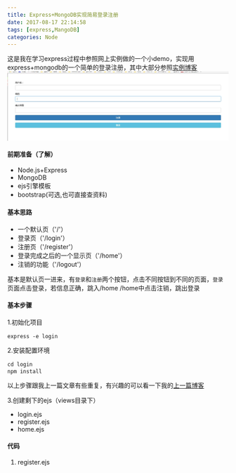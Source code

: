 ```yaml
---
title: Express+MongoDB实现简易登录注册
date: 2017-08-17 22:14:58
tags: [express,MangoDB]
categories: Node
---
```

这是我在学习express过程中参照网上实例做的一个小demo，实现用express+mongodb的一个简单的登录注册，其中大部分参照[实例博客](http://blog.csdn.net/miss_ll/article/details/53927873)
<img src="/img/2017-8-17/1.JPG" align="center" />
<!-- more -->
#### 前期准备（了解）
+ Node.js+Express
+ MongoDB
+ ejs引擎模板
+ bootstrap(可选,也可直接查资料)

#### 基本思路
+ 一个默认页（'/'）
+ 登录页（'/login'）
+ 注册页（'/register'）
+ 登录完成之后的一个显示页（'/home'）
+ 注销的功能（'/logout'）

基本是默认页一进来，有```登录```和```注册```两个按钮，点击不同按钮到不同的页面，```登录```页面点击登录，若信息正确，跳入/home
/home中点击注销，跳出登录

#### 基本步骤
1.初始化项目
```
express -e login
```

2.安装配置环境
```
cd login
npm install
```

以上步骤跟我上一篇文章有些重复，有兴趣的可以看一下我的[上一篇博客](http://wlfsmile.win/2017/08/14/%E4%BD%BF%E7%94%A8Node.js-Express-%E7%AE%80%E6%98%93%E6%9D%A5%E5%8F%91%E6%9C%8D%E5%8A%A1%E7%AB%AF%E5%AE%9E%E4%BE%8B/#more)

3.创建剩下的ejs（views目录下）
+ login.ejs
+ register.ejs
+ home.ejs

#### 代码
1. register.ejs
